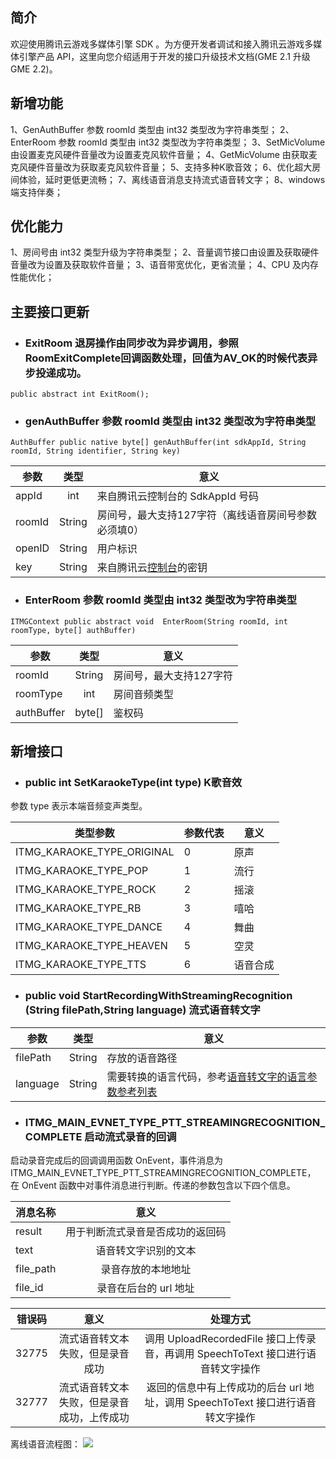 ## 简介
欢迎使用腾讯云游戏多媒体引擎 SDK 。为方便开发者调试和接入腾讯云游戏多媒体引擎产品 API，这里向您介绍适用于开发的接口升级技术文档(GME 2.1 升级 GME 2.2)。

## 新增功能
1、GenAuthBuffer 参数 roomId 类型由 int32 类型改为字符串类型；
2、EnterRoom 参数 roomId 类型由 int32 类型改为字符串类型；
3、SetMicVolume 由设置麦克风硬件音量改为设置麦克风软件音量；
4、GetMicVolume 由获取麦克风硬件音量改为获取麦克风软件音量；
5、支持多种K歌音效；
6、优化超大房间体验，延时更低更流畅；
7、离线语音消息支持流式语音转文字；
8、windows端支持伴奏；

## 优化能力
1、房间号由 int32 类型升级为字符串类型；
2、音量调节接口由设置及获取硬件音量改为设置及获取软件音量；
3、语音带宽优化，更省流量；
4、CPU 及内存性能优化；

## 主要接口更新
- ### ExitRoom 退房操作由同步改为异步调用，参照RoomExitComplete回调函数处理，回值为AV_OK的时候代表异步投递成功。
```
public abstract int ExitRoom();
```

- ### genAuthBuffer 参数 roomId 类型由 int32 类型改为字符串类型
```
AuthBuffer public native byte[] genAuthBuffer(int sdkAppId, String roomId, String identifier, String key)
```
|参数     | 类型         |意义|
| ------------- |:-------------:|-------------|
| appId    		|int   		|来自腾讯云控制台的 SdkAppId 号码		|
| roomId    		|String   		|房间号，最大支持127字符（离线语音房间号参数必须填0）|
| openID    	|String 	|用户标识					|
| key    		|String 	|来自腾讯云[控制台](https://console.cloud.tencent.com/gamegme)的密钥				|

- ### EnterRoom 参数 roomId 类型由 int32 类型改为字符串类型
```
ITMGContext public abstract void  EnterRoom(String roomId, int roomType, byte[] authBuffer)
```
|参数     | 类型         |意义|
| ------------- |:-------------:|-------------|
| roomId 	|String		|房间号，最大支持127字符|
| roomType 	|int		|房间音频类型|
| authBuffer	|byte[]	|鉴权码|


## 新增接口
- ### public int SetKaraokeType(int type) K歌音效
参数 type 表示本端音频变声类型。

|类型参数     |参数代表|意义|
| ------------- |-------------|------------- |
|ITMG_KARAOKE_TYPE_ORIGINAL 		|0	|原声			|
|ITMG_KARAOKE_TYPE_POP 				|1	|流行			|
|ITMG_KARAOKE_TYPE_ROCK 			|2	|摇滚			|
|ITMG_KARAOKE_TYPE_RB 				|3	|嘻哈			|
|ITMG_KARAOKE_TYPE_DANCE 			|4	|舞曲			|
|ITMG_KARAOKE_TYPE_HEAVEN 			|5	|空灵			|
|ITMG_KARAOKE_TYPE_TTS 				|6	|语音合成		|


- ### public void StartRecordingWithStreamingRecognition (String filePath,String language) 流式语音转文字
|参数     | 类型         |意义|
| ------------- |:-------------:|-------------|
| filePath    	|String	|存放的语音路径	|
| language 	|String	|需要转换的语言代码，参考[语音转文字的语言参数参考列表](/GME%20Developer%20Manual/GME%20SpeechToText.md)|

- ### ITMG_MAIN_EVNET_TYPE_PTT_STREAMINGRECOGNITION_COMPLETE  启动流式录音的回调
启动录音完成后的回调调用函数 OnEvent，事件消息为 ITMG_MAIN_EVNET_TYPE_PTT_STREAMINGRECOGNITION_COMPLETE， 在 OnEvent 函数中对事件消息进行判断。传递的参数包含以下四个信息。

|消息名称     | 意义         |
| ------------- |:-------------:|
| result    	|用于判断流式录音是否成功的返回码			|
| text    		|语音转文字识别的文本	|
| file_path 	|录音存放的本地地址		|
| file_id 		|录音在后台的 url 地址	|

|错误码     | 意义         |处理方式|
| ------------- |:-------------:|:-------------:|
|32775	|流式语音转文本失败，但是录音成功	|调用 UploadRecordedFile 接口上传录音，再调用 SpeechToText 接口进行语音转文字操作
|32777	|流式语音转文本失败，但是录音成功，上传成功	|返回的信息中有上传成功的后台 url 地址，调用 SpeechToText 接口进行语音转文字操作

离线语音流程图：
![](https://main.qcloudimg.com/raw/4c875d05cd2b4eaefba676d2e4fc031d.png)